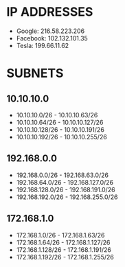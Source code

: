 # IP ADDRESSES
* Google: 216.58.223.206
* Facebook:  102.132.101.35
* Tesla:  199.66.11.62

# SUBNETS
## 10.10.10.0

* 10.10.10.0/26 - 10.10.10.63/26
* 10.10.10.64/26 - 10.10.10.127/26
* 10.10.10.128/26 - 10.10.10.191/26
* 10.10.10.192/26 - 10.10.10.255/26

## 192.168.0.0

* 192.168.0.0/26 - 192.168.63.0/26
* 192.168.64.0/26 - 192.168.127.0/26
* 192.168.128.0/26 - 192.168.191.0/26
* 192.168.192.0/26 - 192.168.255.0/26


## 172.168.1.0

* 172.168.1.0/26 - 172.168.1.63/26
* 172.168.1.64/26 - 172.168.1.127/26
* 172.168.1.128/26 - 172.168.1.191/26
* 172.168.1.192/26 - 172.168.1.255/26

